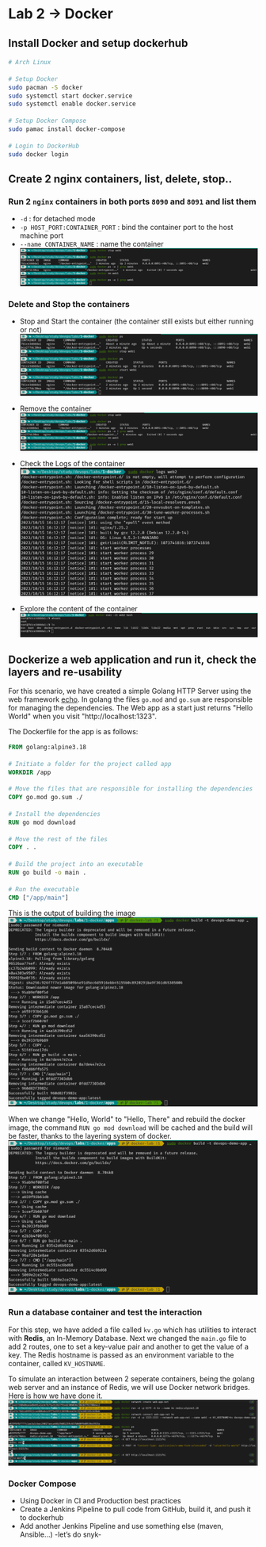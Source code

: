 # Lab 2 → Docker

## Install Docker and setup dockerhub
```sh
# Arch Linux

# Setup Docker
sudo pacman -S docker
sudo systemctl start docker.service
sudo systemctl enable docker.service

# Setup Docker Compose
sudo pamac install docker-compose

# Login to DockerHub
sudo docker login
```

## Create 2 nginx containers, list, delete, stop..

### Run 2 `nginx` containers in both ports `8090` and `8091` and list them
- `-d` : for detached mode
- `-p HOST_PORT:CONTAINER_PORT` : bind the container port to the host machine port
- `--name CONTAINER_NAME` : name the container 
![](assets/rm.png)

### Delete and Stop the containers
- Stop and Start the container (the container still exists but either running or not)
![](assets/stop-start.png)

- Remove the container
![](assets/rm.png)

- Check the Logs of the container
![](assets/logs.png)

- Explore the content of the container
![](assets/exec.png)


## Dockerize a web application and run it, check the layers and re-usability

For this scenario, we have created a simple Golang HTTP Server using the web framework [echo](https://echo.labstack.com). In golang the files `go.mod` and `go.sum` are responsible for managing the dependencies.
The Web app as a start just returns "Hello World" when you visit "http://localhost:1323".

The Dockerfile for the app is as follows:

```dockerfile
FROM golang:alpine3.18

# Initiate a folder for the project called app
WORKDIR /app

# Move the files that are responsible for installing the dependencies 
COPY go.mod go.sum ./

# Install the dependencies
RUN go mod download

# Move the rest of the files
COPY . .

# Build the project into an executable
RUN go build -o main .

# Run the executable
CMD ["/app/main"]
```
This is the output of building the image
![](assets/build.png)

When we change "Hello, World" to "Hello, There" and rebuild the docker image, the command `RUN go mod download` will be cached and the build will be faster, thanks to the layering system of docker.
![](assets/layers.png)


### Run a database container and test the interaction
For this step, we have added a file called `kv.go` which has utilities to interact with **Redis**, an In-Memory Database. Next we changed the `main.go` file to add 2 routes, one to set a key-value pair and another to get the value of a key. The Redis hostname is passed as an environment variable to the container, called `KV_HOSTNAME`.

To simulate an interaction between 2 seperate containers, being the golang web server and an instance of Redis, we will use Docker network bridges. Here is how we have done it.
![](assets/docker-net.png)

### Docker Compose

- Using Docker in CI and Production best practices
- Create a Jenkins Pipeline to pull code from GitHub, build it, and push it to dockerhub
- Add another Jenkins Pipeline and use something else (maven, Ansible…) -let’s do snyk-